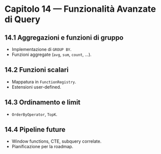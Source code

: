 # Capitolo 14 — Funzionalità Avanzate di Query

## 14.1 Aggregazioni e funzioni di gruppo
- Implementazione di `GROUP BY`.
- Funzioni aggregate (`avg`, `sum`, `count`, ...).

## 14.2 Funzioni scalari
- Mappatura in `FunctionRegistry`.
- Estensioni user-defined.

## 14.3 Ordinamento e limit
- `OrderByOperator`, `TopK`.

## 14.4 Pipeline future
- Window functions, CTE, subquery correlate.
- Pianificazione per la roadmap.
